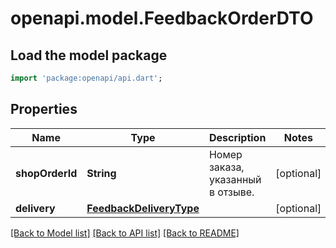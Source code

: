 # openapi.model.FeedbackOrderDTO

## Load the model package
```dart
import 'package:openapi/api.dart';
```

## Properties
Name | Type | Description | Notes
------------ | ------------- | ------------- | -------------
**shopOrderId** | **String** | Номер заказа, указанный в отзыве. | [optional] 
**delivery** | [**FeedbackDeliveryType**](FeedbackDeliveryType.md) |  | [optional] 

[[Back to Model list]](../README.md#documentation-for-models) [[Back to API list]](../README.md#documentation-for-api-endpoints) [[Back to README]](../README.md)


